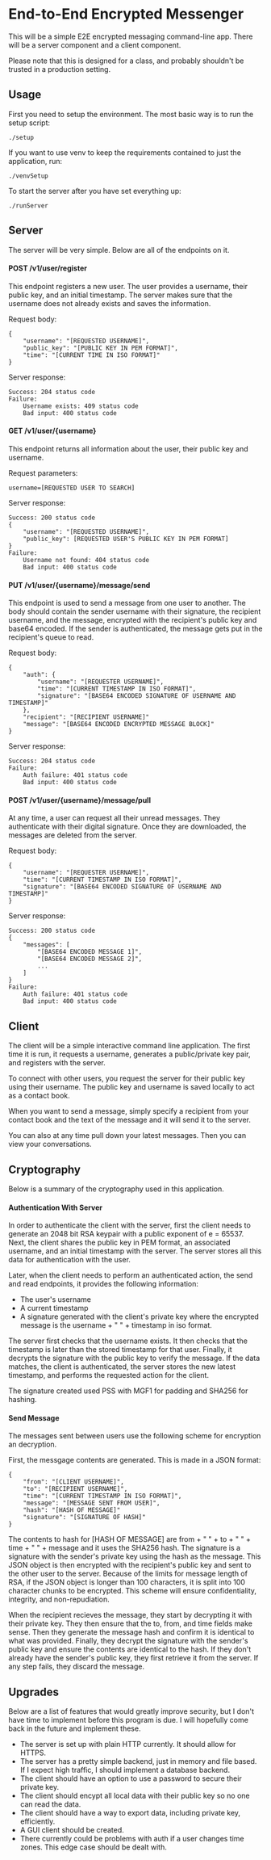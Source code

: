 End-to-End Encrypted Messenger
==============================

This will be a simple E2E encrypted messaging command-line app.
There will be a server component and a client component.

Please note that this is designed for a class, and probably shouldn't be trusted in a production setting.

Usage
-----

First you need to setup the environment.
The most basic way is to run the setup script:

    ./setup

If you want to use venv to keep the requirements contained to just the application, run:

    ./venvSetup

To start the server after you have set everything up:

    ./runServer

Server
------

The server will be very simple.
Below are all of the endpoints on it.

#### POST /v1/user/register

This endpoint registers a new user.
The user provides a username, their public key, and an initial timestamp.
The server makes sure that the username does not already exists and saves the information.

Request body:

    {
        "username": "[REQUESTED USERNAME]",
        "public_key": "[PUBLIC KEY IN PEM FORMAT]",
        "time": "[CURRENT TIME IN ISO FORMAT]"
    }

Server response:

    Success: 204 status code
    Failure: 
        Username exists: 409 status code
        Bad input: 400 status code

#### GET /v1/user/{username}

This endpoint returns all information about the user, their public key and username.

Request parameters:

    username=[REQUESTED USER TO SEARCH]

Server response:

    Success: 200 status code
    {
        "username": "[REQUESTED USERNAME]",
        "public_key": [REQUESTED USER'S PUBLIC KEY IN PEM FORMAT]
    }
    Failure:
        Username not found: 404 status code
        Bad input: 400 status code

#### PUT /v1/user/{username}/message/send

This endpoint is used to send a message from one user to another.
The body should contain the sender username with their signature, the recipient username, and the message, encrypted with the recipient's public key and base64 encoded.
If the sender is authenticated, the message gets put in the recipient's queue to read.

Request body:

    {
        "auth": {
            "username": "[REQUESTER USERNAME]",
            "time": "[CURRENT TIMESTAMP IN ISO FORMAT]",
            "signature": "[BASE64 ENCODED SIGNATURE OF USERNAME AND TIMESTAMP]"
        },
        "recipient": "[RECIPIENT USERNAME]"
        "message": "[BASE64 ENCODED ENCRYPTED MESSAGE BLOCK]"
    }

Server response:

    Success: 204 status code
    Failure:
        Auth failure: 401 status code
        Bad input: 400 status code

#### POST /v1/user/{username}/message/pull

At any time, a user can request all their unread messages.
They authenticate with their digital signature.
Once they are downloaded, the messages are deleted from the server.

Request body:

    {
        "username": "[REQUESTER USERNAME]",
        "time": "[CURRENT TIMESTAMP IN ISO FORMAT]",
        "signature": "[BASE64 ENCODED SIGNATURE OF USERNAME AND TIMESTAMP]"
    }

Server response:

    Success: 200 status code
    {
        "messages": [
            "[BASE64 ENCODED MESSAGE 1]",
            "[BASE64 ENCODED MESSAGE 2]",
            ...
        ]
    }
    Failure:
        Auth failure: 401 status code
        Bad input: 400 status code

Client
------

The client will be a simple interactive command line application.
The first time it is run, it requests a username, generates a public/private key pair, and registers with the server.

To connect with other users, you request the server for their public key using their username.
The public key and username is saved locally to act as a contact book.

When you want to send a message, simply specify a recipient from your contact book and the text of the message and it will send it to the server.

You can also at any time pull down your latest messages.
Then you can view your conversations.

Cryptography
------------

Below is a summary of the cryptography used in this application.

#### Authentication With Server

In order to authenticate the client with the server, first the client needs to generate an 2048 bit RSA keypair with a public exponent of e = 65537.
Next, the client shares the public key in PEM format, an associated username, and an initial timestamp with the server.
The server stores all this data for authentication with the user.

Later, when the client needs to perform an authenticated action, the send and read endpoints, it provides the following information:

 * The user's username
 * A current timestamp
 * A signature generated with the client's private key where the encrypted message is the username + " " + timestamp in iso format.

The server first checks that the username exists.
It then checks that the timestamp is later than the stored timestamp for that user.
Finally, it decrypts the signature with the public key to verify the message.
If the data matches, the client is authenticated, the server stores the new latest timestamp, and performs the requested action for the client.

The signature created used PSS with MGF1 for padding and SHA256 for hashing.

#### Send Message

The messages sent between users use the following scheme for encryption an decryption.

First, the messgage contents are generated.
This is made in a JSON format:

    {
        "from": "[CLIENT USERNAME]",
        "to": "[RECIPIENT USERNAME]",
        "time": "[CURRENT TIMESTAMP IN ISO FORMAT]",
        "message": "[MESSAGE SENT FROM USER]",
        "hash": "[HASH OF MESSAGE]"
        "signature": "[SIGNATURE OF HASH]"
    }

The contents to hash for [HASH OF MESSAGE] are from + " " + to + " " + time + " " + message and it uses the SHA256 hash.
The signature is a signature with the sender's private key using the hash as the message.
This JSON object is then encrypted with the recipient's public key and sent to the other user to the server.
Because of the limits for message length of RSA, if the JSON object is longer than 100 characters, it is split into 100 character chunks to be encrypted.
This scheme will ensure confidentiality, integrity, and non-repudiation.

When the recipient recieves the message, they start by decrypting it with their private key.
They then ensure that the to, from, and time fields make sense.
Then they generate the message hash and confirm it is identical to what was provided.
Finally, they decrypt the signature with the sender's public key and ensure the contents are identical to the hash.
If they don't already have the sender's public key, they first retrieve it from the server.
If any step fails, they discard the message.

Upgrades
--------

Below are a list of features that would greatly improve security, but I don't have time to implement before this program is due.
I will hopefully come back in the future and implement these.

 * The server is set up with plain HTTP currently. It should allow for HTTPS.
 * The server has a pretty simple backend, just in memory and file based. If I expect high traffic, I should implement a database backend.
 * The client should have an option to use a password to secure their private key.
 * The client should encypt all local data with their public key so no one can read the data.
 * The client should have a way to export data, including private key, efficiently.
 * A GUI client should be created.
 * There currently could be problems with auth if a user changes time zones. This edge case should be dealt with.